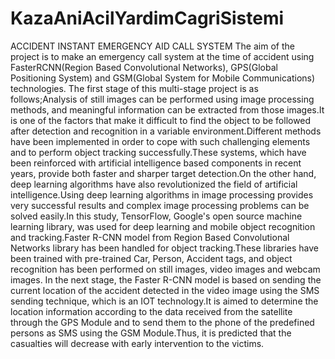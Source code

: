 # KazaAniAcilYardimCagriSistemi
ACCIDENT INSTANT EMERGENCY AID CALL SYSTEM
The aim of the project is to make an emergency call system at the time of accident using FasterRCNN(Region Based Convolutional Networks), GPS(Global Positioning System) and GSM(Global
System for Mobile Communications) technologies.
The first stage of this multi-stage project is as follows;Analysis of still images can be performed using
image processing methods, and meaningful information can be extracted from those images.It is one
of the factors that make it difficult to find the object to be followed after detection and recognition in
a variable environment.Different methods have been implemented in order to cope with such
challenging elements and to perform object tracking successfully.These systems, which have been
reinforced with artificial intelligence based components in recent years, provide both faster and
sharper target detection.On the other hand, deep learning algorithms have also revolutionized the field
of artificial intelligence.Using deep learning algorithms in image processing provides very successful
results and complex image processing problems can be solved easily.In this study, TensorFlow,
Google's open source machine learning library, was used for deep learning and mobile object
recognition and tracking.Faster R-CNN model from Region Based Convolutional Networks library
has been handled for object tracking.These libraries have been trained with pre-trained Car, Person,
Accident tags, and object recognition has been performed on still images, video images and webcam
images. In the next stage, the Faster R-CNN model is based on sending the current location of the
accident detected in the video image using the SMS sending technique, which is an IOT technology.It
is aimed to determine the location information according to the data received from the satellite
through the GPS Module and to send them to the phone of the predefined persons as SMS using the
GSM Module.Thus, it is predicted that the casualties will decrease with early intervention to the
victims.
